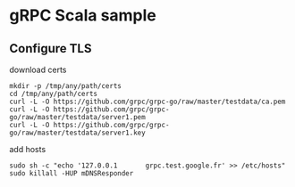 gRPC Scala sample
====

## Configure TLS

download certs

```
mkdir -p /tmp/any/path/certs
cd /tmp/any/path/certs
curl -L -O https://github.com/grpc/grpc-go/raw/master/testdata/ca.pem
curl -L -O https://github.com/grpc/grpc-go/raw/master/testdata/server1.pem
curl -L -O https://github.com/grpc/grpc-go/raw/master/testdata/server1.key
```

add hosts

```
sudo sh -c "echo '127.0.0.1       grpc.test.google.fr' >> /etc/hosts"
sudo killall -HUP mDNSResponder
```

